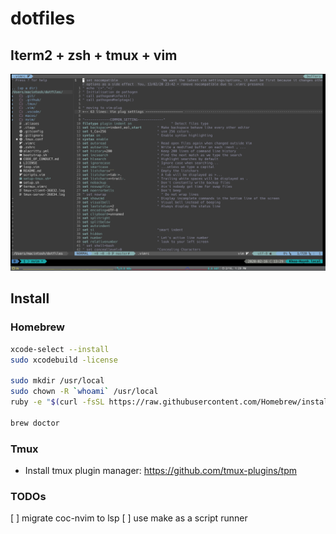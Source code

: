 # dotfiles

## Iterm2 + zsh + tmux + vim
![Iterm2-zsh-tmux-vim](./full-custom.png)

## Install

### Homebrew

```zsh
xcode-select --install
sudo xcodebuild -license

sudo mkdir /usr/local
sudo chown -R `whoami` /usr/local
ruby -e "$(curl -fsSL https://raw.githubusercontent.com/Homebrew/install/master/install)"

brew doctor
```
### Tmux
* Install tmux plugin manager: https://github.com/tmux-plugins/tpm

### TODOs
[ ] migrate coc-nvim to lsp
[ ] use make as a script runner
